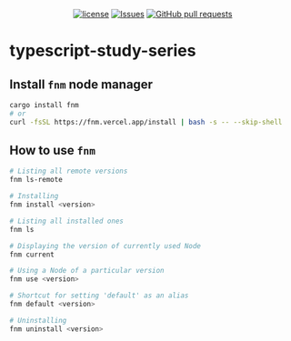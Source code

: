 <p align="center">
  <a href="https://github.com/mingyuchoo/typescript-study-series/blob/main/LICENSE"><img alt="license" src="https://img.shields.io/github/license/mingyuchoo/typescript-study-series"/></a>
  <a href="https://github.com/mingyuchoo/typescript-study-series/issues"><img alt="Issues" src="https://img.shields.io/github/issues/mingyuchoo/typescript-study-series?color=appveyor" /></a>
  <a href="https://github.com/mingyuchoo/typescript-study-series/pulls"><img alt="GitHub pull requests" src="https://img.shields.io/github/issues-pr/mingyuchoo/typescript-study-series?color=appveyor" /></a>
</p>

# typescript-study-series

## Install `fnm` node manager

```bash
cargo install fnm
# or
curl -fsSL https://fnm.vercel.app/install | bash -s -- --skip-shell
```
## How to use `fnm`

```bash
# Listing all remote versions
fnm ls-remote

# Installing
fnm install <version>

# Listing all installed ones
fnm ls

# Displaying the version of currently used Node
fnm current

# Using a Node of a particular version
fnm use <version>

# Shortcut for setting 'default' as an alias
fnm default <version>

# Uninstalling
fnm uninstall <version>
```
